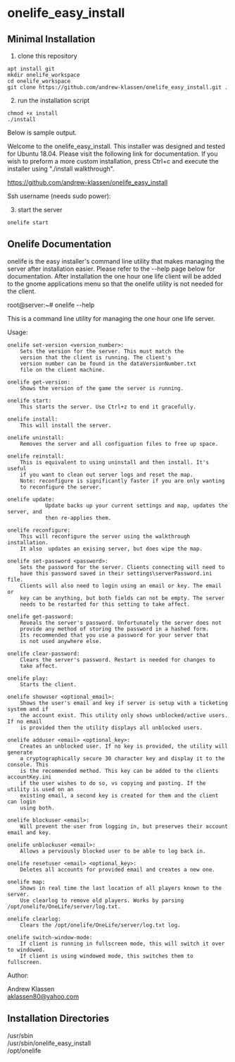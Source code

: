 # onelife_easy_install
## Minimal Installation

1. clone this repository

```
apt install git
mkdir onelife_workspace
cd onelife_workspace
git clone https://github.com/andrew-klassen/onelife_easy_install.git .
```

2. run the installation script

```
chmod +x install
./install
```

Below is sample output.

Welcome to the onelife_easy_install. This installer was designed
and tested for Ubuntu 18.04. Please visit the following link
for documentation. If you wish to preform a more custom installation,
press Ctrl+c and execute the installer using "./install walkthrough".

https://github.com/andrew-klassen/onelife_easy_install

Ssh username (needs sudo power):

3. start the server

```
onelife start
```

## Onelife Documentation

onelife is the easy installer's command line utility that makes managing the   
server after installation easier. Please refer to the --help page below for  
documentation. After installation the one hour one life client will be added  
to the gnome applications menu so that the onelife utility is not needed for
the client.

root@server:~# onelife --help

This is a command line utility for managing the one hour one life server.

Usage:

	onelife set-version <version_number>:
		Sets the version for the server. This must match the
		version that the client is running. The client's
		version number can be found in the dataVersionNumber.txt
		file on the client machine.

	onelife get-version:
		Shows the version of the game the server is running.

	onelife start:
		This starts the server. Use Ctrl+z to end it gracefully.

	onelife install:
		This will install the server.

	onelife uninstall:
		Removes the server and all configuation files to free up space.

	onelife reinstall:
		This is equivalent to using uninstall and then install. It's useful
		if you want to clean out server logs and reset the map.
		Note: reconfigure is significantly faster if you are only wanting
		to reconfigure the server.

	onelife update:
                Update backs up your current settings and map, updates the server, and
                then re-applies them.

	onelife reconfigure:
		This will reconfigure the server using the walkthrough installation.
		It also  updates an exising server, but does wipe the map.

	onelife set-password <password>:
		Sets the password for the server. Clients connecting will need to
		have this password saved in their settings\serverPassword.ini file.
		Clients will also need to login using an email or key. The email or
		key can be anything, but both fields can not be empty. The server 
		needs to be restarted for this setting to take affect.

	onelife get-password:
		Reveals the server's password. Unfortunately the server does not
		provide any method of storing the password in a hashed form.
		Its recommended that you use a password for your server that
		is not used anywhere else.

	onelife clear-password:
		Clears the server's password. Restart is needed for changes to
		take affect.

	onelife play:
		Starts the client.

	onelife showuser <optional_email>:
		Shows the user's email and key if server is setup with a ticketing system and if
		the account exist. This utility only shows unblocked/active users. If no email
		is provided then the utility displays all unblocked users.

	onelife adduser <email> <optional_key>:
		Creates an unblocked user. If no key is provided, the utility will generate
		a cryptographically secure 30 character key and display it to the console. This
		is the recommended method. This key can be added to the clients accountKey.ini
 		if the user wishes to do so, vs copying and pasting. If the utility is used on an
		existing email, a second key is created for them and the client can login
		using both.

	onelife blockuser <email>:
		Will prevent the user from logging in, but preserves their account email and key.

	onelife unblockuser <email>:
		Allows a perviously blocked user to be able to log back in.

	onelife resetuser <email> <optional_key>:
		Deletes all accounts for provided email and creates a new one.

	onelife map:
		Shows in real time the last location of all players known to the server.
		Use clearlog to remove old players. Works by parsing /opt/onelife/OneLife/server/log.txt.

	onelife clearlog:
		Clears the /opt/onelife/OneLife/server/log.txt log.

	onelife switch-window-mode:
		If client is running in fullscreen mode, this will switch it over to windowed.
		If client is using windowed mode, this switches them to fullscreen.

Author:

Andrew Klassen  
aklassen80@yahoo.com  

## Installation Directories

/usr/sbin  
/usr/sbin/onelife_easy_install  
/opt/onelife  
